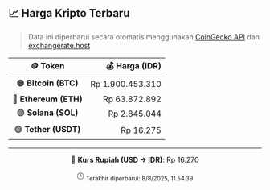 

<!-- HARGA_KRIPTO -->
## 📈 Harga Kripto Terbaru

> Data ini diperbarui secara otomatis menggunakan [CoinGecko API](https://www.coingecko.com/) dan [exchangerate.host](https://exchangerate.host/)

<div align="center">

| 🪙 Token | 💰 Harga (IDR) |
|:------:|---------------:|
| 🟠 **Bitcoin (BTC)**   | Rp 1.900.453.310 |
| 🔵 **Ethereum (ETH)**  | Rp 63.872.892 |
| 🟣 **Solana (SOL)**    | Rp 2.845.044 |
| 🟢 **Tether (USDT)**   | Rp 16.275 |

---

💱 **Kurs Rupiah (USD → IDR)**: Rp 16.270

🕒 <sub>Terakhir diperbarui: 8/8/2025, 11.54.39</sub>

</div>
<!-- /HARGA_KRIPTO -->